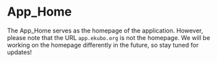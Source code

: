 # App_Home

The App_Home serves as the homepage of the application. However, please note that the URL `app.ekubo.org` is not the homepage. We will be working on the homepage differently in the future, so stay tuned for updates!
